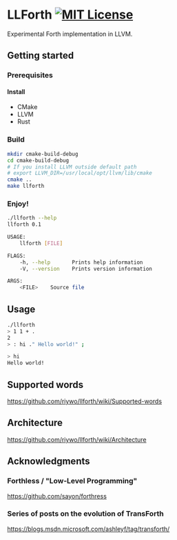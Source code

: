 # LLForth [![MIT License](https://img.shields.io/badge/license-MIT-blue.svg)](https://github.com/riywo/llforth/blob/master/LICENSE.txt)
Experimental Forth implementation in LLVM.

## Getting started

### Prerequisites

#### Install
- CMake
- LLVM
- Rust

### Build
```sh
mkdir cmake-build-debug
cd cmake-build-debug
# If you install LLVM outside default path
# export LLVM_DIR=/usr/local/opt/llvm/lib/cmake
cmake ..
make llforth
```

### Enjoy!
```sh
./llforth --help
llforth 0.1

USAGE:
    llforth [FILE]

FLAGS:
    -h, --help       Prints help information
    -V, --version    Prints version information

ARGS:
    <FILE>    Source file
```

## Usage
```sh
./llforth
> 1 1 + .
2
> : hi ." Hello world!" ;

> hi
Hello world!
```

## Supported words
https://github.com/riywo/llforth/wiki/Supported-words


## Architecture
https://github.com/riywo/llforth/wiki/Architecture


## Acknowledgments

### Forthless / "Low-Level Programming"
https://github.com/sayon/forthress


### Series of posts on the evolution of TransForth
https://blogs.msdn.microsoft.com/ashleyf/tag/transforth/


